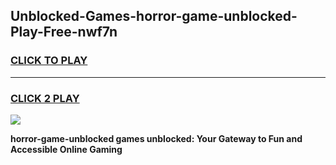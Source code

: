 
## Unblocked-Games-horror-game-unblocked-Play-Free-nwf7n
<h3>
<a href="https://premium76.site?title=horror-game-unblocked&ref=09A">CLICK TO PLAY</a></h3>
<hr>

<h3>
<a href="https://premium76.site?title=horror-game-unblocked&ref=09A">CLICK 2 PLAY</a>
  
</h3>

<a href="https://premium76.site?title=horror-game-unblocked&ref=09A"><img src="https://clearcache.store/games.png"></a>


**horror-game-unblocked games unblocked: Your Gateway to Fun and Accessible Online Gaming**
